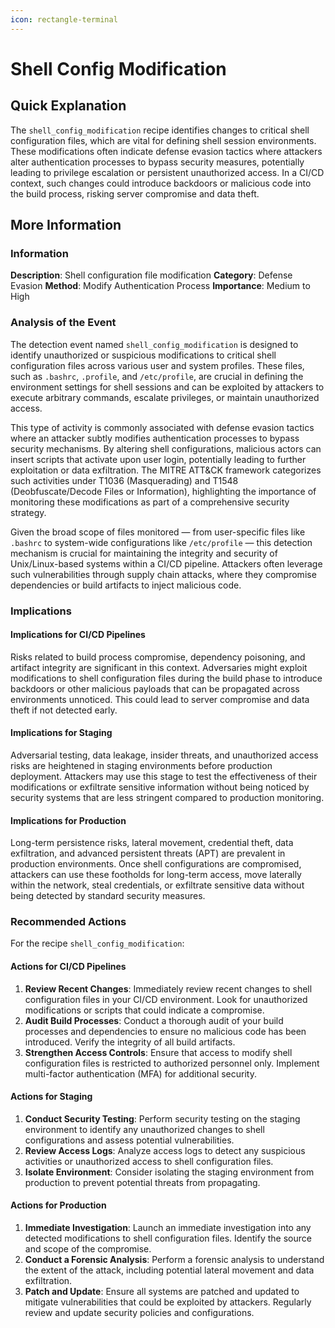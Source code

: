 ```yaml
---
icon: rectangle-terminal
---
```


# Shell Config Modification

## Quick Explanation

The `shell_config_modification` recipe identifies changes to critical shell configuration files, which are vital for defining shell session environments. These modifications often indicate defense evasion tactics where attackers alter authentication processes to bypass security measures, potentially leading to privilege escalation or persistent unauthorized access. In a CI/CD context, such changes could introduce backdoors or malicious code into the build process, risking server compromise and data theft.

## More Information

### Information

**Description**: Shell configuration file modification **Category**: Defense Evasion **Method**: Modify Authentication Process **Importance**: Medium to High

### Analysis of the Event

The detection event named `shell_config_modification` is designed to identify unauthorized or suspicious modifications to critical shell configuration files across various user and system profiles. These files, such as `.bashrc`, `.profile`, and `/etc/profile`, are crucial in defining the environment settings for shell sessions and can be exploited by attackers to execute arbitrary commands, escalate privileges, or maintain unauthorized access.

This type of activity is commonly associated with defense evasion tactics where an attacker subtly modifies authentication processes to bypass security mechanisms. By altering shell configurations, malicious actors can insert scripts that activate upon user login, potentially leading to further exploitation or data exfiltration. The MITRE ATT\&CK framework categorizes such activities under T1036 (Masquerading) and T1548 (Deobfuscate/Decode Files or Information), highlighting the importance of monitoring these modifications as part of a comprehensive security strategy.

Given the broad scope of files monitored — from user-specific files like `.bashrc` to system-wide configurations like `/etc/profile` — this detection mechanism is crucial for maintaining the integrity and security of Unix/Linux-based systems within a CI/CD pipeline. Attackers often leverage such vulnerabilities through supply chain attacks, where they compromise dependencies or build artifacts to inject malicious code.

### Implications

#### Implications for CI/CD Pipelines

Risks related to build process compromise, dependency poisoning, and artifact integrity are significant in this context. Adversaries might exploit modifications to shell configuration files during the build phase to introduce backdoors or other malicious payloads that can be propagated across environments unnoticed. This could lead to server compromise and data theft if not detected early.

#### Implications for Staging

Adversarial testing, data leakage, insider threats, and unauthorized access risks are heightened in staging environments before production deployment. Attackers may use this stage to test the effectiveness of their modifications or exfiltrate sensitive information without being noticed by security systems that are less stringent compared to production monitoring.

#### Implications for Production

Long-term persistence risks, lateral movement, credential theft, data exfiltration, and advanced persistent threats (APT) are prevalent in production environments. Once shell configurations are compromised, attackers can use these footholds for long-term access, move laterally within the network, steal credentials, or exfiltrate sensitive data without being detected by standard security measures.

### Recommended Actions

For the recipe `shell_config_modification`:

#### Actions for CI/CD Pipelines

1. **Review Recent Changes**: Immediately review recent changes to shell configuration files in your CI/CD environment. Look for unauthorized modifications or scripts that could indicate a compromise.
2. **Audit Build Processes**: Conduct a thorough audit of your build processes and dependencies to ensure no malicious code has been introduced. Verify the integrity of all build artifacts.
3. **Strengthen Access Controls**: Ensure that access to modify shell configuration files is restricted to authorized personnel only. Implement multi-factor authentication (MFA) for additional security.

#### Actions for Staging

1. **Conduct Security Testing**: Perform security testing on the staging environment to identify any unauthorized changes to shell configurations and assess potential vulnerabilities.
2. **Review Access Logs**: Analyze access logs to detect any suspicious activities or unauthorized access to shell configuration files.
3. **Isolate Environment**: Consider isolating the staging environment from production to prevent potential threats from propagating.

#### Actions for Production

1. **Immediate Investigation**: Launch an immediate investigation into any detected modifications to shell configuration files. Identify the source and scope of the compromise.
2. **Conduct a Forensic Analysis**: Perform a forensic analysis to understand the extent of the attack, including potential lateral movement and data exfiltration.
3. **Patch and Update**: Ensure all systems are patched and updated to mitigate vulnerabilities that could be exploited by attackers. Regularly review and update security policies and configurations.
